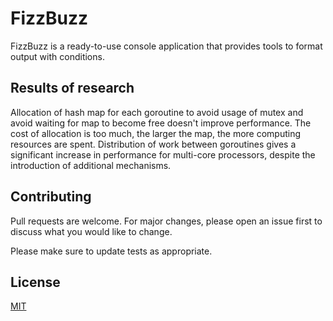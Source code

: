 # FizzBuzz

FizzBuzz is a ready-to-use console application that provides tools to format output with conditions.

## Results of research

Allocation of hash map for each goroutine to avoid usage of mutex and avoid waiting for map to become free doesn't improve performance. The cost of allocation is too much, the larger the map, the more computing resources are spent.
Distribution of work between goroutines gives a significant increase in performance for multi-core processors, despite the introduction of additional mechanisms.

## Contributing
Pull requests are welcome. For major changes, please open an issue first to discuss what you would like to change.

Please make sure to update tests as appropriate.

## License
[MIT](https://choosealicense.com/licenses/mit/)